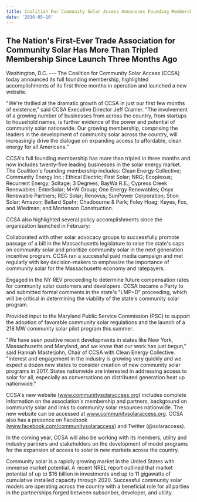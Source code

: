 ```yaml
---
title: Coalition For Community Solar Access Announces Founding Membership and Highlights Dramatic Growth
date: '2016-05-10'
---
```


## The Nation's First-Ever Trade Association for Community Solar Has More Than Tripled Membership Since Launch Three Months Ago

Washington, D.C. --- The Coalition for Community Solar Access (CCSA) today announced its full founding membership, highlighted accomplishments of its first three months in operation and launched a new website.

"We're thrilled at the dramatic growth of CCSA in just our first few months of existence," said CCSA Executive Director Jeff Cramer. "The involvement of a growing number of businesses from across the country, from startups to household names, is further evidence of the power and potential of community solar nationwide. Our growing membership, comprising the leaders in the development of community solar across the country, will increasingly drive the dialogue on expanding access to affordable, clean energy for all Americans."

CCSA's full founding membership has more than tripled in three months and now includes twenty-five leading businesses in the solar energy market. The Coalition's founding membership includes: Clean Energy Collective; Community Energy Inc.; Ethical Electric; First Solar; NRG; Ecoplexus; Recurrent Energy; Soltage; 3 Degrees; BayWa R.E.; Cypress Creek Renewables; EnterSolar; M+W Group; One Energy Renewables; Onyx Renewable Partners; REC Solar; Renovus; SunPower Corporation; Stion Solar; Amazon; Ballard Spahr; Chadbourne & Park; Foley Hoag; Keyes, Fox, and Wiedman; and Mortenson Construction.

CCSA also highlighted several policy accomplishments since the organization launched in February:

Collaborated with other solar advocacy groups to successfully promote passage of a bill in the Massachusetts legislature to raise the state's caps on community solar and prioritize community solar in the next generation incentive program. CCSA ran a successful paid media campaign and met regularly with key decision-makers to emphasize the importance of community solar for the Massachusetts economy and ratepayers.

Engaged in the NY REV proceeding to determine future compensation rates for community solar customers and developers. CCSA became a Party to and submitted formal comments in the state's "LMP+D" proceeding, which will be critical in determining the viability of the state's community solar program.

Provided input to the Maryland Public Service Commission (PSC) to support the adoption of favorable community solar regulations and the launch of a 218 MW community solar pilot program this summer.

"We have seen positive recent developments in states like New York, Massachusetts and Maryland, and we know that our work has just begun," said Hannah Masterjohn, Chair of CCSA with Clean Energy Collective. "Interest and engagement in the industry is growing very quickly and we expect a dozen new states to consider creation of new community solar programs in 2017. States nationwide are interested in addressing access to solar for all, especially as conversations on distributed generation heat up nationwide."

CCSA's new website (www.communitysolaraccess.org) includes complete information on the association's membership and partners, background on community solar and links to community solar resources nationwide. The new website can be accessed at www.communitysolaraccess.org. CCSA also has a presence on Facebook (www.facebook.com/communitysolaraccess) and Twitter (@solaraccess).

In the coming year, CCSA will also be working with its members, utility and industry partners and stakeholders on the development of model programs for the expansion of access to solar in new markets across the country.

Community solar is a rapidly growing market in the United States with immense market potential. A recent NREL report outlined that market potential of up to $16 billion in investments and up to 11 gigawatts of cumulative installed capacity through 2020. Successful community solar models are operating across the country with a beneficial role for all parties in the partnerships forged between subscriber, developer, and utility.
